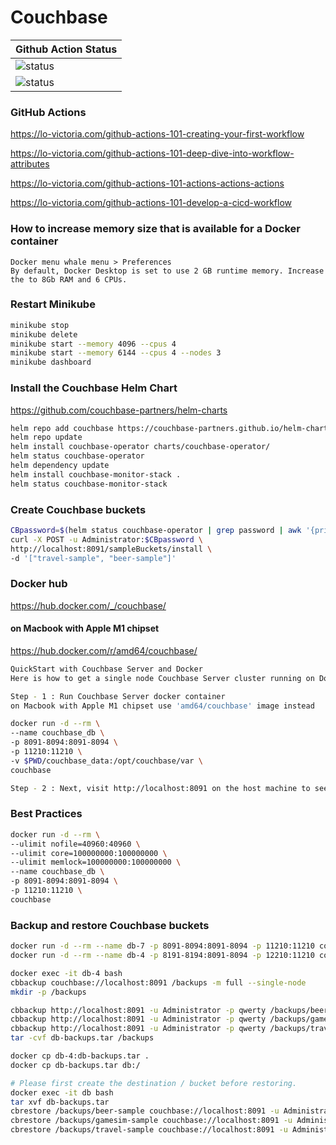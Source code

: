 # Couchbase

| Github Action Status                                                                            | 
|-------------------------------------------------------------------------------------------------|
| ![status](https://github.com/adimicoli-verisk/Couchbase/actions/workflows/test_0.yml/badge.svg) |
| ![status](https://github.com/adimicoli-verisk/Couchbase/actions/workflows/test_1.yml/badge.svg) |

### GitHub Actions
https://lo-victoria.com/github-actions-101-creating-your-first-workflow

https://lo-victoria.com/github-actions-101-deep-dive-into-workflow-attributes

https://lo-victoria.com/github-actions-101-actions-actions-actions

https://lo-victoria.com/github-actions-101-develop-a-cicd-workflow

### How to increase memory size that is available for a Docker container
```text
Docker menu whale menu > Preferences
By default, Docker Desktop is set to use 2 GB runtime memory. Increase the to 8Gb RAM and 6 CPUs.
```
### Restart Minikube
```bash
minikube stop
minikube delete
minikube start --memory 4096 --cpus 4
minikube start --memory 6144 --cpus 4 --nodes 3
minikube dashboard
```
### Install the Couchbase Helm Chart
https://github.com/couchbase-partners/helm-charts
```bash
helm repo add couchbase https://couchbase-partners.github.io/helm-charts/
helm repo update
helm install couchbase-operator charts/couchbase-operator/
helm status couchbase-operator
helm dependency update
helm install couchbase-monitor-stack .
helm status couchbase-monitor-stack
```
### Create Couchbase buckets
```bash
CBpassword=$(helm status couchbase-operator | grep password | awk '{print $2}')
curl -X POST -u Administrator:$CBpassword \
http://localhost:8091/sampleBuckets/install \
-d '["travel-sample", "beer-sample"]'
```
### Docker hub
https://hub.docker.com/_/couchbase/
#### on Macbook with Apple M1 chipset
https://hub.docker.com/r/amd64/couchbase/ 
```bash
QuickStart with Couchbase Server and Docker
Here is how to get a single node Couchbase Server cluster running on Docker containers:

Step - 1 : Run Couchbase Server docker container
on Macbook with Apple M1 chipset use 'amd64/couchbase' image instead

docker run -d --rm \
--name couchbase_db \
-p 8091-8094:8091-8094 \
-p 11210:11210 \
-v $PWD/couchbase_data:/opt/couchbase/var \
couchbase

Step - 2 : Next, visit http://localhost:8091 on the host machine to see the Web Console to start Couchbase Server setup.
```
### Best Practices
```bash
docker run -d --rm \
--ulimit nofile=40960:40960 \
--ulimit core=100000000:100000000 \
--ulimit memlock=100000000:100000000 \
--name couchbase_db \
-p 8091-8094:8091-8094 \
-p 11210:11210 \
couchbase
```
### Backup and restore Couchbase buckets
```bash
docker run -d --rm --name db-7 -p 8091-8094:8091-8094 -p 11210:11210 couchbase:community
docker run -d --rm --name db-4 -p 8191-8194:8091-8094 -p 12210:11210 couchbase:community-4.0.0
```
```bash
docker exec -it db-4 bash
cbbackup couchbase://localhost:8091 /backups -m full --single-node
mkdir -p /backups

cbbackup http://localhost:8091 -u Administrator -p qwerty /backups/beer-sample -b beer-sample
cbbackup http://localhost:8091 -u Administrator -p qwerty /backups/gamesim-sample -b gamesim-sample
cbbackup http://localhost:8091 -u Administrator -p qwerty /backups/travel-sample -b travel-sample
tar -cvf db-backups.tar /backups

docker cp db-4:db-backups.tar .
docker cp db-backups.tar db:/

# Please first create the destination / bucket before restoring.
docker exec -it db bash
tar xvf db-backups.tar
cbrestore /backups/beer-sample couchbase://localhost:8091 -u Administrator -p qwerty --bucket-source=beer-sample
cbrestore /backups/gamesim-sample couchbase://localhost:8091 -u Administrator -p qwerty --bucket-source=gamesim-sample
cbrestore /backups/travel-sample couchbase://localhost:8091 -u Administrator -p qwerty --bucket-source=travel-sample
```